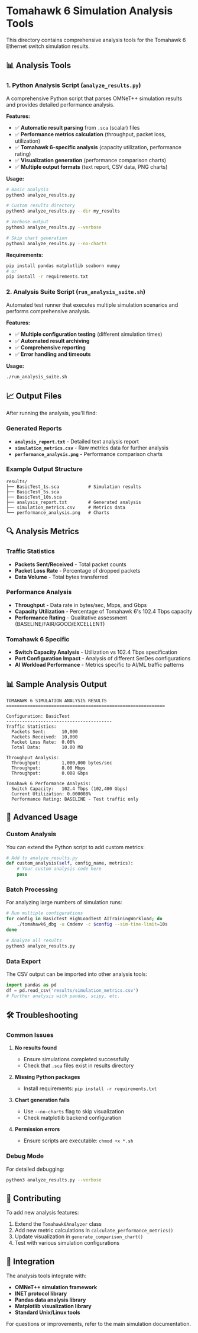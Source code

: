 # Tomahawk 6 Simulation Analysis Tools

This directory contains comprehensive analysis tools for the Tomahawk 6 Ethernet switch simulation results.

## 📊 Analysis Tools

### 1. Python Analysis Script (`analyze_results.py`)

A comprehensive Python script that parses OMNeT++ simulation results and provides detailed performance analysis.

**Features:**
- ✅ **Automatic result parsing** from `.sca` (scalar) files
- ✅ **Performance metrics calculation** (throughput, packet loss, utilization)
- ✅ **Tomahawk 6-specific analysis** (capacity utilization, performance rating)
- ✅ **Visualization generation** (performance comparison charts)
- ✅ **Multiple output formats** (text report, CSV data, PNG charts)

**Usage:**
```bash
# Basic analysis
python3 analyze_results.py

# Custom results directory
python3 analyze_results.py --dir my_results

# Verbose output
python3 analyze_results.py --verbose

# Skip chart generation
python3 analyze_results.py --no-charts
```

**Requirements:**
```bash
pip install pandas matplotlib seaborn numpy
# or
pip install -r requirements.txt
```

### 2. Analysis Suite Script (`run_analysis_suite.sh`)

Automated test runner that executes multiple simulation scenarios and performs comprehensive analysis.

**Features:**
- ✅ **Multiple configuration testing** (different simulation times)
- ✅ **Automated result archiving**
- ✅ **Comprehensive reporting**
- ✅ **Error handling and timeouts**

**Usage:**
```bash
./run_analysis_suite.sh
```

## 📈 Output Files

After running the analysis, you'll find:

### Generated Reports
- **`analysis_report.txt`** - Detailed text analysis report
- **`simulation_metrics.csv`** - Raw metrics data for further analysis
- **`performance_analysis.png`** - Performance comparison charts

### Example Output Structure
```
results/
├── BasicTest_1s.sca           # Simulation results
├── BasicTest_5s.sca
├── BasicTest_10s.sca
├── analysis_report.txt        # Generated analysis
├── simulation_metrics.csv     # Metrics data
└── performance_analysis.png   # Charts
```

## 🔍 Analysis Metrics

### Traffic Statistics
- **Packets Sent/Received** - Total packet counts
- **Packet Loss Rate** - Percentage of dropped packets
- **Data Volume** - Total bytes transferred

### Performance Analysis
- **Throughput** - Data rate in bytes/sec, Mbps, and Gbps
- **Capacity Utilization** - Percentage of Tomahawk 6's 102.4 Tbps capacity
- **Performance Rating** - Qualitative assessment (BASELINE/FAIR/GOOD/EXCELLENT)

### Tomahawk 6 Specific
- **Switch Capacity Analysis** - Utilization vs 102.4 Tbps specification
- **Port Configuration Impact** - Analysis of different SerDes configurations
- **AI Workload Performance** - Metrics specific to AI/ML traffic patterns

## 📊 Sample Analysis Output

```
TOMAHAWK 6 SIMULATION ANALYSIS RESULTS
============================================================

Configuration: BasicTest
----------------------------------------
Traffic Statistics:
  Packets Sent:      10,000
  Packets Received:  10,000
  Packet Loss Rate:  0.00%
  Total Data:        10.00 MB

Throughput Analysis:
  Throughput:        1,000,000 bytes/sec
  Throughput:        8.00 Mbps
  Throughput:        0.008 Gbps

Tomahawk 6 Performance Analysis:
  Switch Capacity:   102.4 Tbps (102,400 Gbps)
  Current Utilization: 0.000008%
  Performance Rating: BASELINE - Test traffic only
```

## 🚀 Advanced Usage

### Custom Analysis

You can extend the Python script to add custom metrics:

```python
# Add to analyze_results.py
def custom_analysis(self, config_name, metrics):
    # Your custom analysis code here
    pass
```

### Batch Processing

For analyzing large numbers of simulation runs:

```bash
# Run multiple configurations
for config in BasicTest HighLoadTest AITrainingWorkload; do
    ./tomahawk6_dbg -u Cmdenv -c $config --sim-time-limit=10s
done

# Analyze all results
python3 analyze_results.py
```

### Data Export

The CSV output can be imported into other analysis tools:

```python
import pandas as pd
df = pd.read_csv('results/simulation_metrics.csv')
# Further analysis with pandas, scipy, etc.
```

## 🛠 Troubleshooting

### Common Issues

1. **No results found**
   - Ensure simulations completed successfully
   - Check that `.sca` files exist in results directory

2. **Missing Python packages**
   - Install requirements: `pip install -r requirements.txt`

3. **Chart generation fails**
   - Use `--no-charts` flag to skip visualization
   - Check matplotlib backend configuration

4. **Permission errors**
   - Ensure scripts are executable: `chmod +x *.sh`

### Debug Mode

For detailed debugging:
```bash
python3 analyze_results.py --verbose
```

## 📝 Contributing

To add new analysis features:

1. Extend the `Tomahawk6Analyzer` class
2. Add new metric calculations in `calculate_performance_metrics()`
3. Update visualization in `generate_comparison_chart()`
4. Test with various simulation configurations

## 🔧 Integration

The analysis tools integrate with:
- **OMNeT++ simulation framework**
- **INET protocol library** 
- **Pandas data analysis library**
- **Matplotlib visualization library**
- **Standard Unix/Linux tools**

For questions or improvements, refer to the main simulation documentation.